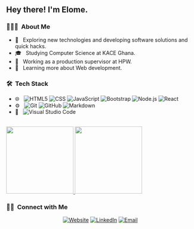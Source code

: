 

<h2> Hey there! I'm Elome.</h2>

<h3> 👨🏻‍💻 &nbsp;About Me </h3>

- 🤔 &nbsp; Exploring new technologies and developing software solutions and quick hacks.
- 🎓 &nbsp; Studying Computer Science at KACE Ghana.
- 💼 &nbsp; Working as a production supervisor at HPW.
- 🌱 &nbsp; Learning more about Web development.

<h3> 🛠 &nbsp;Tech Stack</h3>

- 🌐 &nbsp;
  ![HTML5](https://img.shields.io/badge/-HTML5-333333?style=flat&logo=HTML5)
  ![CSS](https://img.shields.io/badge/-CSS-333333?style=flat&logo=CSS3&logoColor=1572B6)
  ![JavaScript](https://img.shields.io/badge/-JavaScript-333333?style=flat&logo=javascript)
  ![Bootstrap](https://img.shields.io/badge/-Bootstrap-333333?style=flat&logo=bootstrap&logoColor=563D7C)
  ![Node.js](https://img.shields.io/badge/-Node.js-333333?style=flat&logo=node.js)
  ![React](https://img.shields.io/badge/-React-333333?style=flat&logo=react)
- ⚙️ &nbsp;
  ![Git](https://img.shields.io/badge/-Git-333333?style=flat&logo=git)
  ![GitHub](https://img.shields.io/badge/-GitHub-333333?style=flat&logo=github)
  ![Markdown](https://img.shields.io/badge/-Markdown-333333?style=flat&logo=markdown)
- 🔧 &nbsp;
  ![Visual Studio Code](https://img.shields.io/badge/-Visual%20Studio%20Code-333333?style=flat&logo=visual-studio-code&logoColor=007ACC)

<br/>

<a href="https://github.com/elomedz">
  <img height="180em" src="https://github-readme-stats.vercel.app/api?username=elomedz&theme=buefy&show_icons=true" />
  <img height="180em" src="https://github-readme-stats.vercel.app/api/top-langs/?username=elomedz&theme=buefy&layout=compact" />
</a>

<br/>

<h3> 🤝🏻 &nbsp;Connect with Me </h3>

<p align="center">
<a href="https://www.elome.kingsleydavid.tech/"><img alt="Website" src="https://img.shields.io/badge/Website-elome.kingsleydavid.tech-blue?style=flat-square&logo=google-chrome"></a>
<a href="https://www.linkedin.com/in/elomedz/"><img alt="LinkedIn" src="https://img.shields.io/badge/LinkedIn-elomedz-blue?style=flat-square&logo=linkedin"></a>
<a href="mailto:dzidzoamenuelome@gmail.com"><img alt="Email" src="https://img.shields.io/badge/Email-dzidzoamenuelome@gmail.com-blue?style=flat-square&logo=gmail"></a>
</p>
